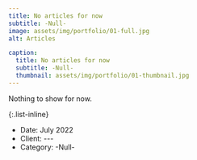 ```yaml
---
title: No articles for now
subtitle: -Null-
image: assets/img/portfolio/01-full.jpg
alt: Articles

caption:
  title: No articles for now
  subtitle: -Null-
  thumbnail: assets/img/portfolio/01-thumbnail.jpg
---
```

Nothing to show for now. 

{:.list-inline}
- Date: July 2022
- Client: ---
- Category: -Null-

